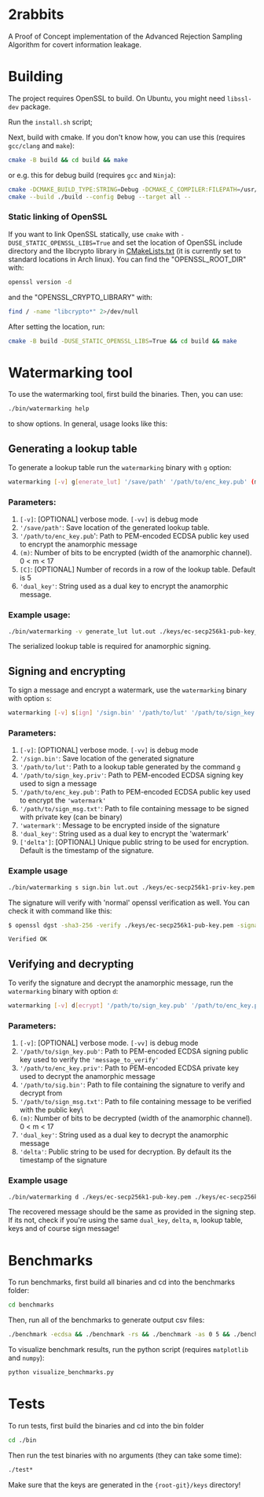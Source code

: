 # 2rabbits
A Proof of Concept implementation of the Advanced Rejection Sampling Algorithm for covert information leakage.

# Building

The project requires OpenSSL to build. On Ubuntu, you might need `libssl-dev` package.

Run the `install.sh` script;

Next, build with cmake. 
If you don't know how, you can use this (requires `gcc/clang` and `make`):
```bash
cmake -B build && cd build && make
```

or e.g. this for debug build (requires `gcc` and `Ninja`):

```bash
cmake -DCMAKE_BUILD_TYPE:STRING=Debug -DCMAKE_C_COMPILER:FILEPATH=/usr/bin/gcc -B ./build -G Ninja
cmake --build ./build --config Debug --target all --
```

### Static linking of OpenSSL

If you want to link OpenSSL statically, use `cmake` with `-DUSE_STATIC_OPENSSL_LIBS=True` and set the location of OpenSSL include directory and the libcrypto library in [CMakeLists.txt](CMakeLists.txt#L11) (it is currently set to standard locations in Arch linux).
You can find the "OPENSSL_ROOT_DIR" with:

```bash
openssl version -d
```

and the "OPENSSL_CRYPTO_LIBRARY" with:

```bash
find / -name "libcrypto*" 2>/dev/null
```

After setting the location, run:

```bash
cmake -B build -DUSE_STATIC_OPENSSL_LIBS=True && cd build && make
```

# Watermarking tool

To use the watermarking tool, first build the binaries. Then, you can use:

```bash
./bin/watermarking help
```

to show options. In general, usage looks like this:

## Generating a lookup table

To generate a lookup table run the `watermarking` binary with `g` option:

```bash
watermarking [-v] g[enerate_lut] '/save/path' '/path/to/enc_key.pub' (m) [C] 'dual_key'
```

### Parameters:
1. `[-v]`: [OPTIONAL] verbose mode. `[-vv]` is debug mode
2. `'/save/path'`: Save location of the generated lookup table.
3. `'/path/to/enc_key.pub`': Path to PEM-encoded ECDSA public key used to encrypt the anamorphic message
4. `(m)`: Number of bits to be encrypted (width of the anamorphic channel). 0 < m < 17
5. `[C]`: [OPTIONAL] Number of records in a row of the lookup table. Default is 5
6. `'dual_key'`: String used as a dual key to encrypt the anamorphic message.

### Example usage: 

```bash
./bin/watermarking -v generate_lut lut.out ./keys/ec-secp256k1-pub-key_enc.pem 8 5 'Secret dual key'
```

The serialized lookup table is required for anamorphic signing.

## Signing and encrypting

To sign a message and encrypt a watermark, use the `watermarking` binary with option `s`:

```bash
watermarking [-v] s[ign] '/sign.bin' '/path/to/lut' '/path/to/sign_key.priv' '/path/to/enc_key.pub' '/path/to/sign_msg.txt' 'watermark' 'dual_key' ['delta']
```

### Parameters:
1. `[-v]`: [OPTIONAL] verbose mode. `[-vv]` is debug mode
2. `'/sign.bin'`: Save location of the generated signature
1. `'/path/to/lut'`: Path to a lookup table generated by the command `g`
2. `'/path/to/sign_key.priv'`: Path to PEM-encoded ECDSA signing key used to sign a message
3. `'/path/to/enc_key.pub'`: Path to PEM-encoded ECDSA public key used to encrypt the `'watermark'`
4. `'/path/to/sign_msg.txt'`: Path to file containing message to be signed with private key (can be binary)
5. `'watermark'`: Message to be encrypted inside of the signature
6. `'dual_key'`: String used as a dual key to encrypt the 'watermark'
7. `['delta']`: [OPTIONAL] Unique public string to be used for encryption. Default is the timestamp of the signature.

### Example usage

```bash
./bin/watermarking s sign.bin lut.out ./keys/ec-secp256k1-priv-key.pem ./keys/ec-secp256k1-pub-key_enc.pem msg.test 'bb' 'Secret dual key' 'Some unique public string 1'
```

The signature will verify with 'normal' openssl verification as well. You can check it with command like this:

```bash
$ openssl dgst -sha3-256 -verify ./keys/ec-secp256k1-pub-key.pem -signature sign.bin msg.test

Verified OK
```

## Verifying and decrypting

To verify the signature and decrypt the anamorphic message, run the `watermarking` binary with option `d`:

```bash
watermarking [-v] d[ecrypt] '/path/to/sign_key.pub' '/path/to/enc_key.priv' '/path/to/sig.bin' '/path/to/sign_msg.txt' (m) 'dual_key' 'delta'
```

### Parameters:
1. `[-v]`: [OPTIONAL] verbose mode. `[-vv]` is debug mode
2. `'/path/to/sign_key.pub'`: Path to PEM-encoded ECDSA signing public key used to verify the `'message_to_verify'`
3. `'/path/to/enc_key.priv'`: Path to PEM-encoded ECDSA private key used to decrypt the anamorphic message
4. `'/path/to/sig.bin'`: Path to file containing the signature to verify and decrypt from
5. `'/path/to/sign_msg.txt'`: Path to file containing message to be verified with the public key\
6. `(m)`: Number of bits to be decrypted (width of the anamorphic channel). 0 < m < 17
7. `'dual_key'`: String used as a dual key to decrypt the anamorphic message
8. `'delta'`: Public string to be used for decryption. By default its the timestamp of the signature

### Example usage

```bash
./bin/watermarking d ./keys/ec-secp256k1-pub-key.pem ./keys/ec-secp256k1-priv-key_enc.pem sign.bin msg.test 8 'Secret dual key' 'Some unique public string 1'
```
The recovered message should be the same as provided in the signing step. If its not, check if you're using the same `dual_key`, `delta`, `m`, lookup table, keys and of course sign message!

# Benchmarks

To run benchmarks, first build all binaries and cd into the benchmarks folder:

```bash
cd benchmarks
```

Then, run all of the benchmarks to generate output csv files:

```bash
./benchmark -ecdsa && ./benchmark -rs && ./benchmark -as 0 5 && ./benchmark -as 8 0
```

To visualize benchmark results, run the python script (requires `matplotlib` and `numpy`):
```bash
python visualize_benchmarks.py
```

# Tests

To run tests, first build the binaries and cd into the bin folder

```bash
cd ./bin
```

Then run the test binaries with no arguments (they can take some time):

```bash
./test* 
```

Make sure that the keys are generated in the `{root-git}/keys` directory!